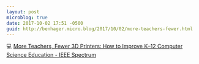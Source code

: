 ```yaml
---
layout: post
microblog: true
date: 2017-10-02 17:51 -0500
guid: http://benhager.micro.blog/2017/10/02/more-teachers-fewer.html
---
```

💻 [More Teachers, Fewer 3D Printers: How to Improve K–12 Computer Science Education - IEEE Spectrum](https://spectrum.ieee.org/tech-talk/at-work/education/what-500-million-could-mean-for-k12-computer-science-education)
